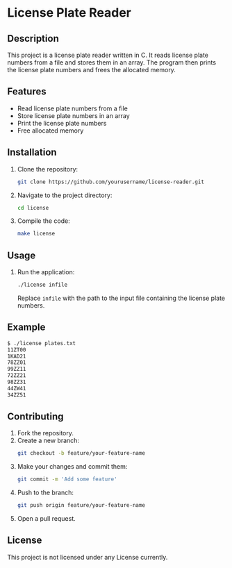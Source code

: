 # License Plate Reader

## Description
This project is a license plate reader written in C. It reads license plate numbers from a file and stores them in an array. The program then prints the license plate numbers and frees the allocated memory.

## Features
- Read license plate numbers from a file
- Store license plate numbers in an array
- Print the license plate numbers
- Free allocated memory

## Installation
1. Clone the repository:
   ```bash
   git clone https://github.com/yourusername/license-reader.git
   ```
2. Navigate to the project directory:
   ```bash
   cd license
   ```
3. Compile the code:
   ```bash
   make license
   ```

## Usage
1. Run the application:
   ```bash
   ./license infile
   ```
   Replace `infile` with the path to the input file containing the license plate numbers.

## Example
```bash
$ ./license plates.txt
11ZT00
1KAD21
78ZZ01
99ZZ11
72ZZ21
98ZZ31
44ZW41
34ZZ51
```

## Contributing
1. Fork the repository.
2. Create a new branch:
   ```bash
   git checkout -b feature/your-feature-name
   ```
3. Make your changes and commit them:
   ```bash
   git commit -m 'Add some feature'
   ```
4. Push to the branch:
   ```bash
   git push origin feature/your-feature-name
   ```
5. Open a pull request.

## License
This project is not licensed under any License currently.
